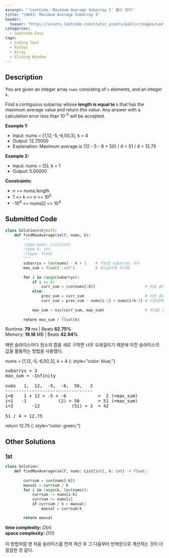 ```yaml
---
excerpt: "'LeetCode: Maximum Average Subarray I' 풀이 정리"
title: "\0643. Maximum Average Subarray I"
header:
  teaser: "https://assets.leetcode.com/static_assets/public/images/LeetCode_Sharing.png"
categories:
  - Leetcode-Easy
tags:
  - Coding Test
  - Python
  - Array
  - Sliding Window
---
```


## <i class="fa-solid fa-file-lines"></i> Description

You are given an integer array `nums` consisting of `n` elements, and an integer `k`.

Find a contiguous subarray whose **length is equal to** `k` that has the maximum average value and return *this value*. Any answer with a calculation error less than 10<sup>-5</sup> will be accepted.

**Example 1:**

- Input: nums = [1,12,-5,-6,50,3], k = 4
- Output: 12.75000
- Explanation: Maximum average is (12 - 5 - 6 + 50) / 4 = 51 / 4 = 12.75

**Example 2:**

- Input: nums = [5], k = 1
- Output: 5.00000

**Constraints:**

- n == nums.length
- 1 <= k <= n <= 10<sup>5</sup>
- -10<sup>4</sup> <= nums[i] <= 10<sup>4</sup>

## <i class="fa-solid fa-cloud-arrow-up"></i> Submitted Code

```python
class Solution(object):
    def findMaxAverage(self, nums, k):
        """
        :type nums: List[int]
        :type k: int
        :rtype: float
        """
        subarrys = len(nums) - k + 1    # 가능한 subarrys 개수
        max_sum = float('-inf')         # 최소값으로 초기화
        
        for i in range(subarrys):
            if i == 0:
                curr_sum = sum(nums[:k])                      # 최초 슬라이스
            else:
                prev_sum = curr_sum                           # 기존 슬라이스
                curr_sum = prev_sum - nums[i-1] + nums[i+k-1] # 기존값에서 -1칸 앞 값 + 1칸 뒤 값
                
            max_sum = max(curr_sum, max_sum)                  # 최대값 갱신
        
        return max_sum / float(k)
```
<i class="fa-solid fa-clock"></i> Runtime: **79** ms \| Beats **62.75%**    
<i class="fa-solid fa-memory"></i> Memory: **19.16** MB \| Beats **42.94%**

매번 슬라이스마다 원소의 합을 새로 구하면 너무 오래걸리기 때문에 이전 슬라이스의 값을 활용하는 방법을 사용했다.

nums = [1,12,-5,-6,50,3], k = 4
{: style="color: blue;"}
<pre>
subarrys = 3
max_sum = -Infinity

nums   1,  12,  -5,  -6,  50,   3
---------------------------------
i=0    1 + 12 + -5 + -6            =  2 (=max_sum)
i=1   -1            (2) + 50       = 51 (=max_sum)
i=2       -12            (51) + 3  = 42

51 / 4 = 12.75
</pre>

return 12.75
{: style="color: green;"}

## <i class="fa-solid fa-flask"></i> Other Solutions

### <a href="https://leetcode.com/problems/maximum-average-subarray-i/solutions/7078217/sliding-window-by-nghiemngocduc07-v39n/" target="_blank">1st</a>

```python
class Solution:
    def findMaxAverage(self, nums: List[int], k: int) -> float:
        
        currsum = sum(nums[:k])
        maxval = currsum / k
        for i in range(k, len(nums)):
            currsum -= nums[i-k]
            currsum += nums[i]
            if currsum / k > maxval:
                maxval = currsum/k

        return maxval
```
<i class="fa-solid fa-clock"></i> **time complexity:** 𝑂(𝑛)    
<i class="fa-solid fa-memory"></i> **space complexity:** 𝑂(1)          

이 방법처럼 맨 처음 슬라이스를 먼저 계산 후 그 다음부터 반복문으로 계산하는 것이 더 깔끔한 것 같다.